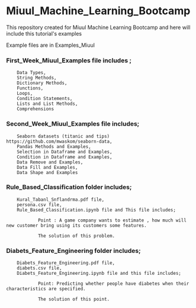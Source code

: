# Miuul_Machine_Learning_Bootcamp
This repository created  for Miuul Machine Learning Bootcamp and here will include this tutorial's examples

Example files are in Examples_Miuul

### First_Week_Miuul_Examples file includes ;

        Data Types,
        String Methods,
        Dictionary Methods,
        Functions,
        Loops,
        Condition Statements,
        Lists and List Methods,
        Comprehensions


### Second_Week_Miuul_Examples file includes;

        Seaborn datasets (titanic and tips) https://github.com/mwaskom/seaborn-data,
        Pandas Methods and Examples,
        Selection in Dataframe and Examples,
        Condition in Dataframe and Examples,
        Data Remove and Examples,
        Data Fill and Examples,
        Data Shape and Examples
        

### Rule_Based_Classification folder includes;
        
        Kural_Tabanl_Snflandrma.pdf file,
        persona.csv file,
        Rule_Based_Classification.ipynb file and This file includes;

                Point : A game company wants to estimate , how much will new customer bring using its customers some features.

                The solution of this problem. 


### Diabets_Feature_Engineering folder includes;

        Diabets_Feature_Engineering.pdf file,
        diabets.csv file,
        Diabets_Feature_Engineering.ipynb file and this file includes;

                Point: Predicting whether people have diabetes when their characteristics are specified.

                The solution of this point.
